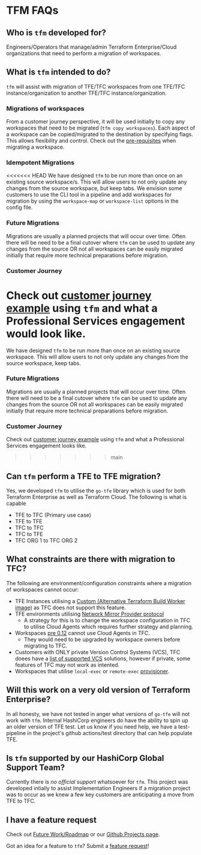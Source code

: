 # TFM FAQs

## Who is `tfm` developed for?

Engineers/Operators that manage/admin Terraform Enterprise/Cloud organizations that need to perform a migration of workspaces. 

## What is `tfm` intended to do?

`tfm` will assist with migration of TFE/TFC workspaces from one TFE/TFC instance/organization to another TFE/TFC instance/organization. 


### Migrations of workspaces
From a customer journey perspective, it will be used initially to copy any workspaces that need to be migrated (`tfm copy workspaces`). Each aspect of a workspace can be copied/migrated to the destination by specifying flags. This allows flexibility and control. Check out the [pre-requisites](./migration/pre-requisites.md) when migrating a workspace. 

### Idempotent Migrations
<<<<<<< HEAD
We have designed `tfm` to be run more than once on an existing source workspace/s. This will allow users to not only update any changes from the source workspace, but keep tabs. We envision some customers to use the CLI tool in a pipeline and add workspaces for migration by using the `workspace-map` or `workspace-list` options in the config file. 

### Future Migrations
Migrations are usually a planned projects that will occur over time. Often there will be need to be a final cutover where `tfm` can be used to update any changes from the source OR not all workspaces can be easily migrated initially that require more technical preparations before migration.

### Customer Journey

Check out [customer journey example](./migration/journey.md) using `tfm` and what a Professional Services engagement would look like. 
=======
We have designed `tfm` to be run more than once on an existing source workspace. This will allow users to not only update any changes from the source workspace, keep tabs. 

### Future Migrations
Migrations are usually a planned projects that will occur over time. Often there will need to be a final cutover where `tfm` can be used to update any changes from the source OR not all workspaces can be easily migrated initially that require more technical preparations before migration.

### Customer Journey

Check out [customer journey example](./migration/journey.md) using `tfm` and what a Professional Services engagement looks like. 
>>>>>>> main



## Can `tfm` perform a TFE to TFE migration?

Yes, we developed `tfm` to utilise the `go-tfe` library which is used for both Terraform Enterprise as well as Terraform Cloud. The following is what is capable

- TFE to TFC (Primary use case)
- TFE to TFE
- TFC to TFC
- TFC to TFE
- TFC ORG 1 to TFC ORG 2


## What constraints are there with migration to TFC?

The following are environment/configuration constraints where a migration of workspaces cannot occur:

- TFE Instances utilising a [Custom (Alternative Terraform Build Worker image)](https://developer.hashicorp.com/terraform/enterprise/install/interactive/installer#custom-image) as TFC does not support this feature. 
- TFE environments utilising [Network Mirror Provider protocol](https://developer.hashicorp.com/terraform/internals/provider-network-mirror-protocol)
    - A strategy for this is to change the workspace configuration in TFC to utilise Cloud Agents which requires further strategy and planning.
- Workspaces [pre 0.12](https://developer.hashicorp.com/terraform/cloud-docs/agents/requirements#supported-terraform-versions) cannot use Cloud Agents in TFC.
    - They would need to be upgraded by workspace owners before migrating to TFC.
- Customers with ONLY private Version Control Systems (VCS), TFC doees have a [list of supported VCS](https://developer.hashicorp.com/terraform/cloud-docs/vcs) solutions, however if private, some features of TFC may not work as intented.
- Workspaces that utilise `local-exec` or `remote-exec` [provisioner](https://developer.hashicorp.com/terraform/enterprise/install/interactive/installer#custom-image). 


## Will this work on a very old version of Terraform Enterprise?

In all honesty, we have not tested in anger what versions of `go-tfe` will not work with `tfm`.  Internal HashiCorp engineers do have the ability to spin up an older version of TFE test. Let us know if you need help, we have a test-pipeline in the project's github actions/test directory that can help populate TFE. 


## Is `tfm` supported by our HashiCorp Global Support Team?

Currently there is *no official support* whatsoever for `tfm`. This project was developed intially to assist Implementation Engineers if a migration project was to occur as we knew a few key customers are anticipating a move from TFE to TFC. 


## I have a feature request

Check out [Future Work/Roadmap](./code/future.md) or our [Github Projects page](https://github.com/orgs/hashicorp-services/projects/6).

Got an idea for a feature to `tfm`? Submit a [feature request](https://github.com/hashicorp-services/tfm/issues/new?assignees=&labels=&template=feature_request.md&title=)! 
